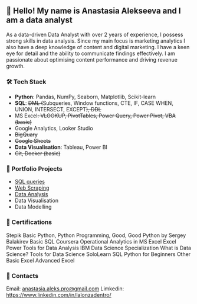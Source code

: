 ## 👋 Hello! My name is Anastasia Alekseeva and I am a data analyst
As a data-driven Data Analyst with over 2 years of experience, I possess strong skills in data analysis. Since my main focus is marketing analytics I also have a deep knowledge of content and digital marketing. I have a keen eye for detail and the ability to communicate findings effectively. I am passionate about optimising content performance and driving revenue growth.


### 🛠 **Tech Stack**

* **Python**: Pandas, NumPy, Seaborn, Matplotlib, Scikit-learn
* **SQL**: ~~DML (~~Subqueries, Window functions, CTE, IF, CASE WHEN, UNION, INTERSECT, EXCEPT~~), DDL~~
* MS Excel~~: VLOOKUP, PivotTables, Power Query, Power Pivot, VBA (basic)~~
* Google Analytics, Looker Studio
* ~~BigQuary~~
* ~~Google Sheets~~
* **Data Visualisation**: Tableau, Power BI
* ~~Git, Docker (basic)~~

### 📁 Portfolio Projects

- [SQL queries](https://github.com/lalonzadentro/Data-Analyst-Portfolio/tree/main/SQL%20queries)
- [Web Scraping](https://github.com/lalonzadentro/Data-Analyst-Portfolio/tree/main/Web%20Scraping)
- [Data Analysis](https://github.com/lalonzadentro/Data-Analyst-Portfolio/tree/main/Data%20Analysis%20with%20Python)
- Data Visualisation
- Data Modelling



### 📜 Certifications
Stepik
Basic Python, Python Programming, Good, Good Python by Sergey Balakirev
Basic SQL
Coursera
Operational Analytics in MS Excel
Excel Power Tools for Data Analysis
IBM Data Science Specialization
What is Data Science?
Tools for Data Science
SoloLearn
SQL
Python for Beginners
Other
Basic Excel
Advanced Excel
### 💬 Contacts
Email: anastasia.aleks.pro@gmail.com
Limkedin: https://www.linkedin.com/in/lalonzadentro/

